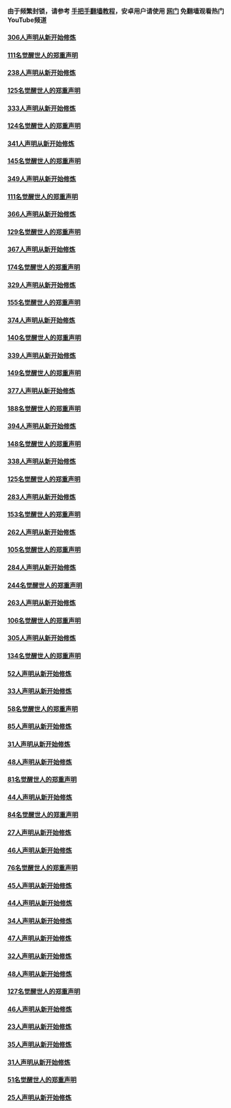 #### 由于频繁封锁，请参考 [手把手翻墙教程](https://github.com/gfw-breaker/guides/wiki/)，安卓用户请使用 [网门](https://github.com/gfw-breaker/nogfw/blob/master/dl.md?t=07161600) 免翻墙观看热门YouTube频道 

#### [306人声明从新开始修炼](../pages/91/428076.md?t=07161600) 

#### [111名觉醒世人的郑重声明](../pages/91/428075.md?t=07161600) 

#### [238人声明从新开始修炼](../pages/91/427767.md?t=07161600) 

#### [125名觉醒世人的郑重声明](../pages/91/427766.md?t=07161600) 

#### [333人声明从新开始修炼](../pages/91/427525.md?t=07161600) 

#### [124名觉醒世人的郑重声明](../pages/91/427524.md?t=07161600) 

#### [341人声明从新开始修炼](../pages/91/427255.md?t=07161600) 

#### [145名觉醒世人的郑重声明](../pages/91/427254.md?t=07161600) 

#### [349人声明从新开始修炼](../pages/91/426969.md?t=07161600) 

#### [111名觉醒世人的郑重声明](../pages/91/426968.md?t=07161600) 

#### [366人声明从新开始修炼](../pages/91/426737.md?t=07161600) 

#### [129名觉醒世人的郑重声明](../pages/91/426736.md?t=07161600) 

#### [367人声明从新开始修炼](../pages/91/426421.md?t=07161600) 

#### [174名觉醒世人的郑重声明](../pages/91/426420.md?t=07161600) 

#### [329人声明从新开始修炼](../pages/91/426139.md?t=07161600) 

#### [155名觉醒世人的郑重声明](../pages/91/426138.md?t=07161600) 

#### [374人声明从新开始修炼](../pages/91/425811.md?t=07161600) 

#### [140名觉醒世人的郑重声明](../pages/91/425810.md?t=07161600) 

#### [339人声明从新开始修炼](../pages/91/425690.md?t=07161600) 

#### [149名觉醒世人的郑重声明](../pages/91/425689.md?t=07161600) 

#### [377人声明从新开始修炼](../pages/91/424867.md?t=07161600) 

#### [188名觉醒世人的郑重声明](../pages/91/424866.md?t=07161600) 

#### [394人声明从新开始修炼](../pages/91/423914.md?t=07161600) 

#### [148名觉醒世人的郑重声明](../pages/91/423913.md?t=07161600) 

#### [338人声明从新开始修炼](../pages/91/423540.md?t=07161600) 

#### [125名觉醒世人的郑重声明](../pages/91/423539.md?t=07161600) 

#### [283人声明从新开始修炼](../pages/91/423296.md?t=07161600) 

#### [153名觉醒世人的郑重声明](../pages/91/423295.md?t=07161600) 

#### [262人声明从新开始修炼](../pages/91/423004.md?t=07161600) 

#### [105名觉醒世人的郑重声明](../pages/91/423003.md?t=07161600) 

#### [284人声明从新开始修炼](../pages/91/422707.md?t=07161600) 

#### [244名觉醒世人的郑重声明](../pages/91/422706.md?t=07161600) 

#### [263人声明从新开始修炼](../pages/91/422553.md?t=07161600) 

#### [106名觉醒世人的郑重声明](../pages/91/422552.md?t=07161600) 

#### [305人声明从新开始修炼](../pages/91/422153.md?t=07161600) 

#### [134名觉醒世人的郑重声明](../pages/91/422152.md?t=07161600) 

#### [52人声明从新开始修炼](../pages/91/421846.md?t=07161600) 

#### [33人声明从新开始修炼](../pages/91/421804.md?t=07161600) 

#### [58名觉醒世人的郑重声明](../pages/91/421845.md?t=07161600) 

#### [85人声明从新开始修炼](../pages/91/421769.md?t=07161600) 

#### [31人声明从新开始修炼](../pages/91/421763.md?t=07161600) 

#### [48人声明从新开始修炼](../pages/91/421605.md?t=07161600) 

#### [81名觉醒世人的郑重声明](../pages/91/421656.md?t=07161600) 

#### [44人声明从新开始修炼](../pages/91/421544.md?t=07161600) 

#### [84名觉醒世人的郑重声明](../pages/91/421543.md?t=07161600) 

#### [27人声明从新开始修炼](../pages/91/421465.md?t=07161600) 

#### [46人声明从新开始修炼](../pages/91/421454.md?t=07161600) 

#### [76名觉醒世人的郑重声明](../pages/91/421453.md?t=07161600) 

#### [45人声明从新开始修炼](../pages/91/421452.md?t=07161600) 

#### [44人声明从新开始修炼](../pages/91/421422.md?t=07161600) 

#### [34人声明从新开始修炼](../pages/91/421322.md?t=07161600) 

#### [47人声明从新开始修炼](../pages/91/421264.md?t=07161600) 

#### [32人声明从新开始修炼](../pages/91/421225.md?t=07161600) 

#### [48人声明从新开始修炼](../pages/91/421202.md?t=07161600) 

#### [127名觉醒世人的郑重声明](../pages/91/421224.md?t=07161600) 

#### [46人声明从新开始修炼](../pages/91/421203.md?t=07161600) 

#### [23人声明从新开始修炼](../pages/91/421138.md?t=07161600) 

#### [35人声明从新开始修炼](../pages/91/421122.md?t=07161600) 

#### [31人声明从新开始修炼](../pages/91/421081.md?t=07161600) 

#### [51名觉醒世人的郑重声明](../pages/91/421080.md?t=07161600) 

#### [25人声明从新开始修炼](../pages/91/421020.md?t=07161600) 

